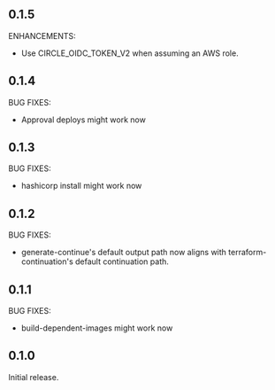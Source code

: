 ## 0.1.5

ENHANCEMENTS:

* Use CIRCLE_OIDC_TOKEN_V2 when assuming an AWS role.

## 0.1.4

BUG FIXES:

* Approval deploys might work now

## 0.1.3

BUG FIXES:

* hashicorp install might work now

## 0.1.2

BUG FIXES:

* generate-continue's default output path now aligns with terraform-continuation's default continuation path.

## 0.1.1

BUG FIXES:

* build-dependent-images might work now

## 0.1.0

Initial release.
